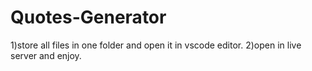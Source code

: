 # Quotes-Generator
1)store all files in one folder and open it in vscode editor.
2)open in live server and enjoy.
